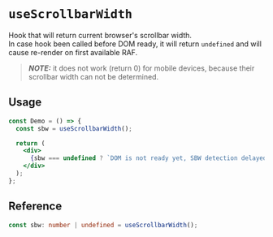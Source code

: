 # `useScrollbarWidth`

Hook that will return current browser's scrollbar width.  
In case hook been called before DOM ready, it will return `undefined` and will cause re-render on first available RAF.
> **_NOTE:_** it does not work (return 0) for mobile devices, because their scrollbar width can not be determined.

## Usage

```jsx
const Demo = () => {
  const sbw = useScrollbarWidth();

  return (
    <div>
      {sbw === undefined ? `DOM is not ready yet, SBW detection delayed` : `Browser's scrollbar width is ${sbw}px`}
    </div>
  );
};
```

## Reference

```typescript
const sbw: number | undefined = useScrollbarWidth();
```
